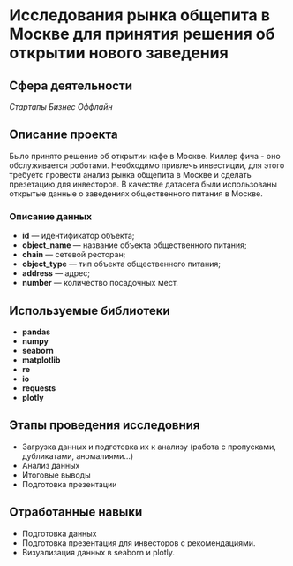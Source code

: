 # Исследования рынка общепита в Москве для принятия решения об открытии нового заведения
## Сфера деятельности
*Стартапы*
*Бизнес*
*Оффлайн*

## Описание проекта
   Было принято решение об открытии кафе в Москве. Киллер фича - оно обслуживается роботами. Необходимо привлечь инвестиции, для этого требуетс провести анализ рынка общепита в Москве и сделать презетацию для инвесторов.  В качестве датасета были использованы открытые данные о заведениях общественного питания в Москве.

### Описание данных
- **id** — идентификатор объекта;
- **object_name** — название объекта общественного питания;
- **chain** — сетевой ресторан;
- **object_type** — тип объекта общественного питания;
- **address** — адрес;
- **number** — количество посадочных мест.

## Используемые библиотеки
- **pandas**
- **numpy**
- **seaborn**
- **matplotlib**
- **re**
- **io**
- **requests**
- **plotly**

## Этапы проведения исследовния
- Загрузка данных и подготовка их к анализу (работа с пропусками, дубликатами, аномалиями...)
- Анализ данных
- Итоговые выводы
- Подготовка презентации

## Отработанные навыки
- Подготовка данных
- Подготовка презентация для инвесторов с рекомендациями. 
- Визуализация данных в seaborn и plotly. 
